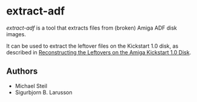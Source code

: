 # extract-adf

*extract-adf* is a tool that extracts files from (broken) Amiga ADF disk images.

It can be used to extract the leftover files on the Kickstart 1.0 disk, as described in <a href="http://www.pagetable.com/?p=34">Reconstructing the Leftovers on the Amiga Kickstart 1.0 Disk</a>.

## Authors

* Michael Steil
* Sigurbjorn B. Larusson
